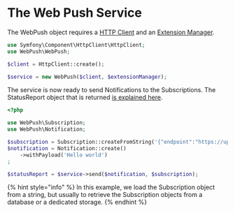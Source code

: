 # The Web Push Service

The WebPush object requires a [HTTP Client](https://symfony.com/doc/current/http\_client.html) and an [Extension Manager](advanced-service.md).

```php
use Symfony\Component\HttpClient\HttpClient;
use WebPush\WebPush;

$client = HttpClient::create();

$service = new WebPush($client, $extensionManager);
```

The service is now ready to send Notifications to the Subscriptions. The StatusReport object that is returned [is explained here](../common-concepts/the-status-report.md).

```php
<?php

use WebPush\Subscription;
use WebPush\Notification;

$subscription = Subscription::createFromString('{"endpoint":"https://updates.push.services.mozilla.com/wpush/v2/AAAAAAAA[…]AAAAAAAAA","keys":{"auth":"XXXXXXXXXXXXXX","p256dh":"YYYYYYYY[…]YYYYYYYYYYYYY"}}');
$notification = Notification::create()
    ->withPayload('Hello world')
;

$statusReport = $service->send($notification, $subscription);
```

{% hint style="info" %}
In this example, we load the Subscription object from a string, but usually to retrieve the Subscription objects from a database or a dedicated storage.
{% endhint %}
